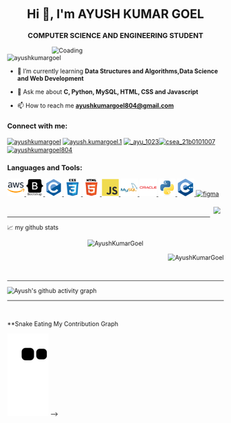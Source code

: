 <h1 align="center">Hi 👋, I'm AYUSH KUMAR GOEL</h1>
<h3 align="center">COMPUTER SCIENCE AND ENGINEERING STUDENT</h3>
<img align = "right" alt="Coading " width ="400" src ="https://camo.githubusercontent.com/cae12fddd9d6982901d82580bdf321d81fb299141098ca1c2d4891870827bf17/68747470733a2f2f6d69726f2e6d656469756d2e636f6d2f6d61782f313336302f302a37513379765349765f7430696f4a2d5a2e676966">
<p align="left"> <img src="https://komarev.com/ghpvc/?username=ayushkumargoel&label=Profile%20views&color=0e75b6&style=flat" alt="ayushkumargoel" /> </p>


- 🌱 I’m currently learning **Data Structures and Algorithms,Data Science and Web Development**

- 💬 Ask me about **C, Python, MySQL, HTML, CSS and Javascript**

- 📫 How to reach me **ayushkumargoel804@gmail.com**

<h3 align="left">Connect with me:</h3>

<p align="left">
  
  <a href="https://linkedin.com/in/ayushkumargoel" target="blank"><img align="center" src="https://raw.githubusercontent.com/rahuldkjain/github-profile-readme-generator/master/src/images/icons/Social/linked-in-alt.svg" alt="ayushkumargoel" height="30" width="40" /></a> <a href="https://fb.com/ayush.kumargoel.1" target="blank"><img align="center" src="https://raw.githubusercontent.com/rahuldkjain/github-profile-readme-generator/master/src/images/icons/Social/facebook.svg" alt="ayush.kumargoel.1" height="30" width="40" /></a> <a href="https://instagram.com/_ayu_1023" target="blank"><img align="center" src="https://raw.githubusercontent.com/rahuldkjain/github-profile-readme-generator/master/src/images/icons/Social/instagram.svg" alt="_ayu_1023" height="30" width="40" /></a><a href="https://www.hackerrank.com/csea_21b0101007" target="blank"><img align="center" src="https://raw.githubusercontent.com/rahuldkjain/github-profile-readme-generator/master/src/images/icons/Social/hackerrank.svg" alt="csea_21b0101007" height="30" width="40" /></a> <a href="https://www.leetcode.com/ayushkumargoel804" target="blank"><img align="center" src="https://raw.githubusercontent.com/rahuldkjain/github-profile-readme-generator/master/src/images/icons/Social/leet-code.svg" alt="ayushkumargoel804" height="30" width="40" /></a>
  
</p>

<h3 align="left">Languages and Tools:</h3>
<p align="left"> 

  <a href="https://aws.amazon.com" target="_blank" rel="noreferrer"> <img src="https://raw.githubusercontent.com/devicons/devicon/master/icons/amazonwebservices/amazonwebservices-original-wordmark.svg" alt="aws" width="40" height="40"/> </a> <a href="https://getbootstrap.com" target="_blank" rel="noreferrer"> <img src="https://raw.githubusercontent.com/devicons/devicon/master/icons/bootstrap/bootstrap-plain-wordmark.svg" alt="bootstrap" width="40" height="40"/> </a> <a href="https://www.cprogramming.com/" target="_blank" rel="noreferrer"> <img src="https://raw.githubusercontent.com/devicons/devicon/master/icons/c/c-original.svg" alt="c" width="40" height="40"/> </a> <a href="https://www.w3schools.com/css/" target="_blank" rel="noreferrer"> <img src="https://raw.githubusercontent.com/devicons/devicon/master/icons/css3/css3-original-wordmark.svg" alt="css3" width="40" height="40"/> </a> <a href="https://www.w3.org/html/" target="_blank" rel="noreferrer"> <img src="https://raw.githubusercontent.com/devicons/devicon/master/icons/html5/html5-original-wordmark.svg" alt="html5" width="40" height="40"/> </a> <a href="https://developer.mozilla.org/en-US/docs/Web/JavaScript" target="_blank" rel="noreferrer"> <img src="https://raw.githubusercontent.com/devicons/devicon/master/icons/javascript/javascript-original.svg" alt="javascript" width="40" height="40"/> </a> <a href="https://www.mysql.com/" target="_blank" rel="noreferrer"> <img src="https://raw.githubusercontent.com/devicons/devicon/master/icons/mysql/mysql-original-wordmark.svg" alt="mysql" width="40" height="40"/> </a> <a href="https://www.oracle.com/" target="_blank" rel="noreferrer"> <img src="https://raw.githubusercontent.com/devicons/devicon/master/icons/oracle/oracle-original.svg" alt="oracle" width="40" height="40"/> </a> <a href="https://www.python.org" target="_blank" rel="noreferrer"> <img src="https://raw.githubusercontent.com/devicons/devicon/master/icons/python/python-original.svg" alt="python" width="40" height="40"/> </a> <a href="https://www.w3schools.com/cpp/" target="_blank" rel="noreferrer"> <img src="https://raw.githubusercontent.com/devicons/devicon/master/icons/cplusplus/cplusplus-original.svg" alt="cplusplus" width="40" height="40"/> </a> <a href="https://www.figma.com/" target="_blank" rel="noreferrer"> <img src="https://www.vectorlogo.zone/logos/figma/figma-icon.svg" alt="figma" width="40" height="40"/> </a>
</p>

<p align = "right">
<a href="https://github.com/AyushKumarGoel">
  <img align="right" style="margin:0.5rem" src="https://github-readme-stats.vercel.app/api/top-langs/?username=AyushKumarGoel&hide=html,css&title_color=ffffff&text_color=c9cacc&icon_color=4AB197&bg_color=1A2B34" />
</a>
</p>
<br>
<hr>

📈 my github stats

<p align="center"> <img src="https://github-readme-stats.vercel.app/api?username=AyushKumarGoel&show_icons=true&theme=gotham" alt="AyushKumarGoel" />
<p align = "right"><img align="center" src="https://github-readme-streak-stats.herokuapp.com/?user=AyushKumarGoel&" alt="AyushKumarGoel" /></p>
<br>
<hr>
<!-- ## &#x1f4c8; GitHub Stats
<p align = "center">


<!-- ![Ayush's github activity graph](https://activity-graph.herokuapp.com/graph?username=AyushKumarGoel&theme=rogue) -->
![Ayush's github activity graph](https://github-readme-activity-graph.cyclic.app/graph?username=AyushKumarGoel&theme=rogue)
<hr>
<br>

<p>
  **Snake Eating My Contribution Graph
</p>

![Snake animation](https://github.com/AyushKumarGoel/AyushKumarGoel/blob/output/github-contribution-grid-snake.svg) -->
